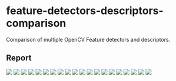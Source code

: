# feature-detectors-descriptors-comparison
Comparison of multiple OpenCV Feature detectors and descriptors.

## Report 
![](report-png/report-32.png)
![](report-png/report-33.png)
![](report-png/report-34.png)
![](report-png/report-35.png)
![](report-png/report-36.png)
![](report-png/report-37.png)
![](report-png/report-38.png)
![](report-png/report-39.png)
![](report-png/report-40.png)
![](report-png/report-41.png)
![](report-png/report-42.png)
![](report-png/report-43.png)
![](report-png/report-44.png)
![](report-png/report-45.png)
![](report-png/report-46.png)
![](report-png/report-47.png)
![](report-png/report-48.png)
![](report-png/report-49.png)
![](report-png/report-50.png)
![](report-png/report-51.png)
<!-- ![](report-png/report-52.png)
![](report-png/report-53.png)
![](report-png/report-54.png)
![](report-png/report-55.png)
![](report-png/report-56.png)
![](report-png/report-57.png)
![](report-png/report-58.png)
![](report-png/report-59.png)
![](report-png/report-60.png)
![](report-png/report-61.png)
![](report-png/report-62.png)
![](report-png/report-63.png)
![](report-png/report-64.png)
![](report-png/report-65.png)
![](report-png/report-66.png)
![](report-png/report-67.png)
![](report-png/report-68.png)
![](report-png/report-69.png)
![](report-png/report-70.png)
![](report-png/report-71.png)
![](report-png/report-72.png)
![](report-png/report-73.png)
![](report-png/report-74.png)
![](report-png/report-75.png)
![](report-png/report-76.png)
![](report-png/report-77.png)
![](report-png/report-78.png)
![](report-png/report-79.png)
![](report-png/report-80.png)
![](report-png/report-81.png)
![](report-png/report-82.png)
![](report-png/report-83.png)
![](report-png/report-84.png)
![](report-png/report-85.png)
![](report-png/report-86.png)
![](report-png/report-87.png)
![](report-png/report-88.png)
![](report-png/report-89.png)
![](report-png/report-90.png)
![](report-png/report-91.png)
![](report-png/report-92.png)
![](report-png/report-93.png)
![](report-png/report-94.png)
![](report-png/report-95.png)
![](report-png/report-96.png)
![](report-png/report-97.png)
![](report-png/report-98.png) -->